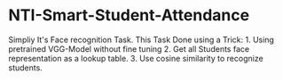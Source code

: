 # NTI-Smart-Student-Attendance
Simpliy It's Face recognition Task.
This Task Done using a Trick: 
	1. Using pretrained VGG-Model without fine tuning
	2. Get all Students face representation as a lookup table.
	3. Use cosine similarity to recognize students.
